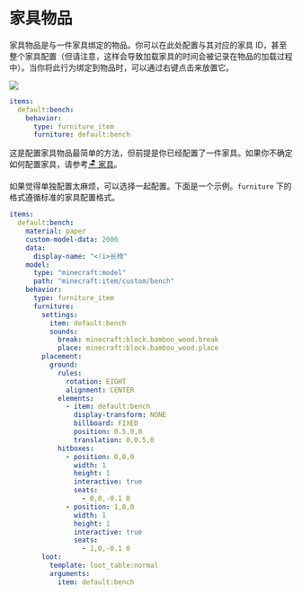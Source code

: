 # 家具物品

家具物品是与一件家具绑定的物品。你可以在此处配置与其对应的家具 ID，甚至整个家具配置（但请注意，这样会导致加载家具的时间会被记录在物品的加载过程中）。当你将此行为绑定到物品时，可以通过右键点击来放置它。

![](https://mo-mi.gitbook.io/~gitbook/image?url=https%3A%2F%2Fcontent.gitbook.com%2Fcontent%2FOgvQ1fEJPROp7131PPlK%2Fblobs%2FSYOQXH6ZY0VcGYGZLdgN%2Fimage.png\&width=768\&dpr=4\&quality=100\&sign=d039abea\&sv=2)

```yaml
items:
  default:bench:
    behavior:
      type: furniture_item
      furniture: default:bench
```

这是配置家具物品最简单的方法，但前提是你已经配置了一件家具。如果你不确定如何配置家具，请参考[🪑 家具](https://mo-mi.gitbook.io/xiaomomi-plugins/craftengine/plugin-wiki/craftengine/add-new-contents/furniture)。

如果觉得单独配置太麻烦，可以选择一起配置。下面是一个示例。`furniture` 下的格式遵循标准的家具配置格式。

```yaml
items:
  default:bench:
    material: paper
    custom-model-data: 2000
    data:
      display-name: "<!i>长椅"
    model:
      type: "minecraft:model"
      path: "minecraft:item/custom/bench"
    behavior:
      type: furniture_item
      furniture:
        settings:
          item: default:bench
          sounds:
            break: minecraft:block.bamboo_wood.break
            place: minecraft:block.bamboo_wood.place
        placement:
          ground:
            rules:
              rotation: EIGHT
              alignment: CENTER
            elements:
              - item: default:bench
                display-transform: NONE
                billboard: FIXED
                position: 0.5,0,0
                translation: 0,0.5,0
            hitboxes:
              - position: 0,0,0
                width: 1
                height: 1
                interactive: true
                seats:
                  - 0,0,-0.1 0
              - position: 1,0,0
                width: 1
                height: 1
                interactive: true
                seats:
                  - 1,0,-0.1 0
        loot:
          template: loot_table:normal
          arguments:
            item: default:bench
```
